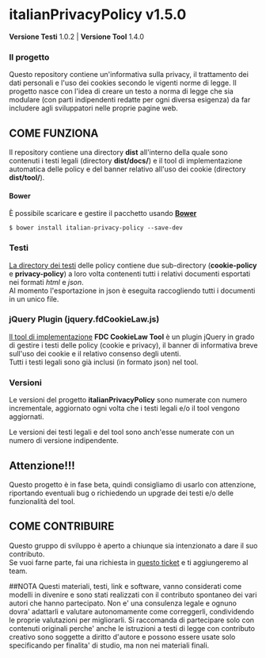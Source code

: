 # italianPrivacyPolicy v1.5.0

**Versione Testi** 1.0.2 | **Versione Tool** 1.4.0<br>

### Il progetto
Questo repository contiene un'informativa sulla privacy, il trattamento dei dati personali e l'uso dei cookies secondo le vigenti norme di legge.
Il progetto nasce con l'idea di creare un testo a norma di legge che sia modulare (con parti indipendenti redatte per ogni diversa esigenza) da far includere agli sviluppatori nelle proprie pagine web.

## COME FUNZIONA
Il repository contiene una directory **dist** all'interno della quale sono contenuti i testi legali (directory **dist/docs/**) e il tool di implementazione automatica delle policy e del banner relativo all'uso dei cookie (directory **dist/tool/**).

#### Bower
&Egrave; possibile scaricare e gestire il pacchetto usando **[Bower](http://bower.io/)**

`$ bower install italian-privacy-policy --save-dev`

### Testi
[La directory dei testi](https://github.com/FattiDiCookies/italianPrivacyPolicy/tree/master/dist/docs) delle policy contiene due sub-directory (**cookie-policy** e **privacy-policy**) a loro volta contenenti tutti i relativi documenti esportati nei formati *html* e *json*.<br>
Al momento l'esportazione in json è eseguita raccogliendo tutti i documenti in un unico file.

### jQuery Plugin (jquery.fdCookieLaw.js)
[Il tool di implementazione](https://github.com/FattiDiCookies/italianPrivacyPolicy/tree/master/dist/tool) **FDC CookieLaw Tool** è un plugin jQuery in grado di gestire i testi delle policy (cookie e privacy), il banner di informativa breve sull'uso dei cookie e il relativo consenso degli utenti.<br>
Tutti i testi legali sono già inclusi (in formato json) nel tool.

### Versioni 

Le versioni del progetto **italianPrivacyPolicy** sono numerate con numero incrementale, aggiornato ogni volta che i testi legali e/o il tool vengono aggiornati.

Le versioni dei testi legali e del tool sono anch'esse numerate con un numero di versione indipendente.

## Attenzione!!!
Questo progetto è in fase beta, quindi consigliamo di usarlo con attenzione, riportando eventuali bug o richiedendo un upgrade dei testi e/o delle funzionalità del tool.

## COME CONTRIBUIRE
Questo gruppo di sviluppo è aperto a chiunque sia intenzionato a dare il suo contributo.<br>
Se vuoi farne parte, fai una richiesta in [questo ticket](https://github.com/FattiDiCookies/italianPrivacyPolicy/issues/1) e ti aggiungeremo al team. 


##NOTA 
Questi materiali, testi, link e software, vanno considerati come modelli in divenire e sono stati realizzati con il contributo spontaneo dei vari autori che hanno partecipato. Non e' una consulenza legale e ognuno dovra' adattarli e valutare autonomamente come correggerli, condividendo le proprie valutazioni per migliorarli. Si raccomanda di partecipare solo con contenuti originali perche' anche le istruzioni a testi di legge con contributo creativo sono soggette a diritto d'autore e possono essere usate solo specificando per finalita' di studio, ma non nei materiali finali.
